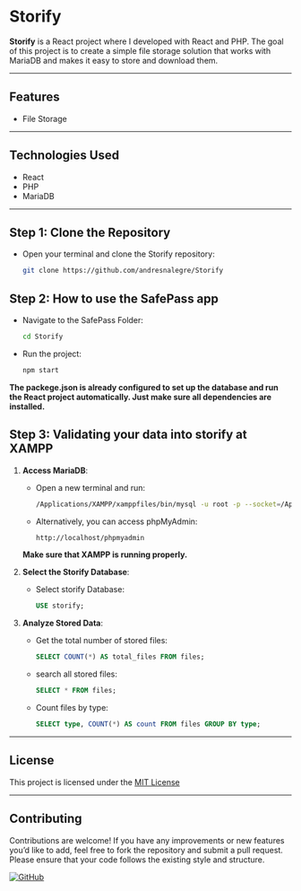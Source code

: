 
# Storify

**Storify** is a React project where I developed with React and PHP. The goal of this project is to create a simple file storage solution that works with MariaDB and makes it easy to store and download them.

---

## Features

- File Storage

---

## Technologies Used

- React
- PHP
- MariaDB

---

## Step 1: Clone the Repository

   - Open your terminal and clone the Storify repository:

     ```bash
     git clone https://github.com/andresnalegre/Storify
     ```
     

## Step 2: How to use the SafePass app

   - Navigate to the SafePass Folder:

     ```bash
     cd Storify
     ```
     
   - Run the project:

     ```bash
     npm start
     ```
     
   **The packege.json is already configured to set up the database and run the React project automatically. Just make sure all dependencies are installed.**


## Step 3:  Validating your data into storify at XAMPP
1. **Access MariaDB**:
   - Open a new terminal and run:

     ```bash
     /Applications/XAMPP/xamppfiles/bin/mysql -u root -p --socket=/Applications/XAMPP/xamppfiles/var/mysql/mysql.sock;
     ```
     
   - Alternatively, you can access phpMyAdmin:

     ```bash
     http://localhost/phpmyadmin
     ```
     
   **Make sure that XAMPP is running properly.**

2. **Select the Storify Database**:  
   - Select storify Database:
     
     ```sql
     USE storify;
     ```
     
3. **Analyze Stored Data**:  
   - Get the total number of stored files:  

     ```sql
     SELECT COUNT(*) AS total_files FROM files;
     ```
     
   - search all stored files:  

     ```sql
     SELECT * FROM files;
     ```
     
   - Count files by type:  

     ```sql
     SELECT type, COUNT(*) AS count FROM files GROUP BY type;
     ```
          
---

## License

This project is licensed under the [MIT License](LICENSE)

---

## Contributing

Contributions are welcome! If you have any improvements or new features you’d like to add, feel free to fork the repository and submit a pull request. Please ensure that your code follows the existing style and structure.

[![GitHub](https://img.shields.io/badge/Made%20by-Andres%20Nicolas%20Alegre-brightgreen)](https://github.com/andresnalegre)
